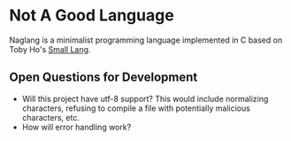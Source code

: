 # Not A Good Language

Naglang is a minimalist programming language implemented in C based on Toby Ho's [Small Lang](https://github.com/airportyh/smallang).


## Open Questions for Development
- Will this project have utf-8 support? This would include normalizing characters, refusing to compile a file with potentially malicious characters, etc.
- How will error handling work?

